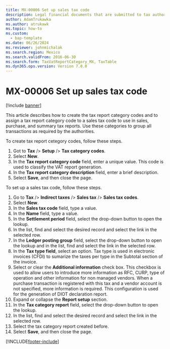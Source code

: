 ```yaml
---
title: MX-00006 Set up sales tax code
description: Legal financial documents that are submitted to tax authorities in Mexico must contain different types of tax registration IDs and other related information.
author: AdamTrukawka
ms.author: atrukawk
ms.topic: how-to
ms.custom: 
  - bap-template
ms.date: 06/26/2024
ms.reviewer: johnmichalak
ms.search.region: Mexico
ms.search.validFrom: 2016-06-30
ms.search.form: TaxVatReportCategory_MX, TaxTable
ms.dyn365.ops.version: Version 7.0.0
---
```


# MX-00006 Set up sales tax code

[!include [banner](../../includes/banner.md)]

This article describes how to create the tax report category codes and to assign a tax report category code to a sales tax code to use in sales, purchase, and summary tax reports. Use these categories to group all transactions as required by the authorities.

To create tax report cetegory codes, follow these steps.

1. Got to **Tax** /> **Setup** /> **Tax category codes**.
1. Select **New**.
1. In the **Tax report category code** field, enter a unique value. This code is used to classify the VAT report generation.
1. In the **Tax report category description** field, enter a brief description.
1. Select **Save**, and then close the page.

To set up a sales tax code, follow these steps.

1. Go to **Tax** /> **Indirect taxes** /> **Sales tax** /> **Sales tax codes**.
1. Select **New**.
1. In the **Sales tax code** field, type a value.
1. In the **Name** field, type a value.
1. In the **Settlement period** field, select the drop-down button to open the lookup.
1. In the list, find and select the desired record and select the link in the selected row.
1. In the **Ledger posting group** field, select the drop-down button to open the lookup and in the list, find and select the link in the selected row.
1. In the **Tax type field**, select an option. Tax type is used in electronic invoices (CFDI) to sumarize the taxes per type in the Subtotal section of the invoice.
1. Select or clear the **Additional information** check box. This checkbox is used to allow users to introduce more information as RFC, CURP, type of operation and other information for non managed vendors. When a purchase transaction is registered with this tax and a vendor account is not specified, more information is required. This configuration is used for the generation of DIOT declaration report.
1. Expand or collapse the **Report setup** section.
1. In the **Tax category report** field, select the drop-down button to open the lookup.
1. In the list, find and select the desired record and select the link in the selected row.
1. Select the tax category report created before.
1. Select **Save**, and then close the page.

[!INCLUDE[footer-include](../../../includes/footer-banner.md)]
